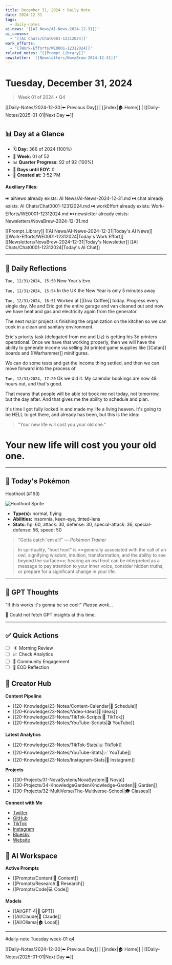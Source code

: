 ```yaml
---
title: December 31, 2024 • Daily Note
date: 2024-12-31
tags:
  - daily-notes
ai-news: '[[AI News/AI-News-2024-12-31]]'
ai_convos:
  - '[[AI Chats/Chat0001-12312024]]'
work_efforts:
  - '[[Work-Efforts/WE0001-12312024]]'
related_notes: "[[Prompt_Library]]"
newsletter: '[[Newsletters/NovaBrew-2024-12-31]]'
---
```

# Tuesday, December 31, 2024
> Week 01 of 2024 • Q4

[[Daily-Notes/2024-12-30|⬅️ Previous Day]] | [[index|🏠 Home]] | [[Daily-Notes/2025-01-01|Next Day ➡️]]

## 📊 Day at a Glance
- 🗓️ **Day:** 366 of 2024 (100%)
- 📅 **Week:** 01 of 52
- 📊 **Quarter Progress:** 92 of 92 (100%)
- 🎯 **Days until EOY:** 0
- 🔄 **Created at:** 3:52 PM

#### Auxiliary Files:
⏭️ aiNews already exists: AI News/AI-News-2024-12-31.md
⏭️ chat already exists: AI Chats/Chat0001-12312024.md
⏭️ workEffort already exists: Work-Efforts/WE0001-12312024.md
⏭️ newsletter already exists: Newsletters/NovaBrew-2024-12-31.md

[[Prompt_Library]]
[[AI News/AI-News-2024-12-31|Today's AI News]]
[[Work-Efforts/WE0001-12312024|Today's Work Effort]]
[[Newsletters/NovaBrew-2024-12-31|Today's Newsletter]]
[[AI Chats/Chat0001-12312024|Today's AI Chat]]

---

## 📝 Daily Reflections

`Tue, 12/31/2024, 15:50`
New Year's Eve.

`Tue, 12/31/2024, 15:54`
In the UK the New Year is only 5 minutes away

`Tue, 12/31/2024, 16:51`
Worked at [[Diva Coffee]] today. Progress every single day. Me and Eric got the entire garage and van cleaned out and now we have heat and gas and electricity again from the generator.

The next major project is finishing the organization on the kitchen so we can cook in a clean and sanitary environment.

Eric's priority task (delegated from me and Liz) is getting his 3d printers operational. Once we have that working properly, then we will have the ability to generate income via selling 3d printed game supplies like [[Catan]] boards and [[Warhammer]] minifigures.

We can do some tests and get the income thing settled, and then we can move forward into the process of 

`Tue, 12/31/2024, 17:20`
Ok we did it. My calendar bookings are now 48 hours out, and that's good. 

That means that people will be able tot book me not today, not tomorrow, but the day after. And that gives me the ability to schedule and plan.

It's time I got fully locked in and made my life a living heaven. It's going to be HELL to get there, and already has been, but this is the idea:

>"Your new life will cost you your old one."

# Your new life will cost you your old one.

---

## 🐾 Today's Pokémon

Hoothoot (#163)

![Hoothoot Sprite](https://raw.githubusercontent.com/PokeAPI/sprites/master/sprites/pokemon/163.png)

- **Type(s):** normal, flying
- **Abilities:** insomnia, keen-eye, tinted-lens
- **Stats:** hp: 60, attack: 30, defense: 30, special-attack: 36, special-defense: 56, speed: 50

> "Gotta catch 'em all!" — *Pokémon Trainer*

>In spirituality, "hoot hoot" is ==generally associated with the call of an owl, signifying wisdom, intuition, transformation, and the ability to see beyond the surface==; hearing an owl hoot can be interpreted as a message to pay attention to your inner voice, consider hidden truths, or prepare for a significant change in your life.
 

---

## 🤖 GPT Thoughts

"If this works it's gonna be so cool!"
*Please work...*

🤖 Could not fetch GPT insights at this time.


---

## ✅ Quick Actions
- [ ] ☀️ Morning Review
- [ ] 📈 Check Analytics
- [ ] 🤝 Community Engagement
- [ ] 🌙 EOD Reflection

## 📱 Creator Hub
**Content Pipeline**
- [[20-Knowledge/23-Notes/Content-Calendar|📅 Schedule]]
- [[20-Knowledge/23-Notes/Video-Ideas|🎥 Ideas]]
- [[20-Knowledge/23-Notes/TikTok-Scripts|📝 TikTok]]
- [[20-Knowledge/23-Notes/YouTube-Scripts|🎬 YouTube]]

**Latest Analytics**
- [[20-Knowledge/23-Notes/TikTok-Stats|📊 TikTok]]
- [[20-Knowledge/23-Notes/YouTube-Stats|📈 YouTube]]
- [[20-Knowledge/23-Notes/Instagram-Stats|📸 Instagram]]

**Projects**
- [[30-Projects/31-NovaSystem/NovaSystem|🤖 Nova]]
- [[30-Projects/34-KnowledgeGarden/Knowledge-Garden|🌳 Garden]]
- [[30-Projects/32-MultiVerse/The-Multiverse-School|🎓 Classes]]

**Connect with Me**
- [Twitter](https://twitter.com/thecoffeejesus)
- [GitHub](https://github.com/ctavolazzi)
- [TikTok](https://tiktok.com/@thecoffeejesus)
- [Instagram](https://instagram.com/thecoffeejesus)
- [Bluesky](https://bsky.app/profile/thecoffeejesus.bsky.social)
- [Website](https://thecoffeejesus.com)

## 🤖 AI Workspace
**Active Prompts**
- [[Prompts/Content|📝 Content]]
- [[Prompts/Research|🔬 Research]]
- [[Prompts/Code|💻 Code]]

**Models**
- [[AI/GPT-4|💬 GPT]]
- [[AI/Claude|🧠 Claude]]
- [[AI/Ollama|🏠 Local]]

---

#daily-note  Tuesday week-01 q4

[[Daily-Notes/2024-12-30|⬅️ Previous Day]] | [[index|🏠 Home]] | [[Daily-Notes/2025-01-01|Next Day ➡️]]
